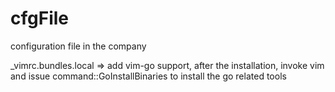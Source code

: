 cfgFile
=======

configuration file in the company

_vimrc.bundles.local
=> add vim-go support, after the installation,
invoke vim and issue command::GoInstallBinaries
to install the go related tools
